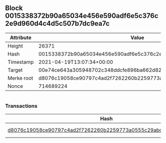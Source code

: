 ## Block 0015338372b90a65034e456e590adf6e5c376c2e9d960d4c4d5c507b7dc9ea7c

Attribute | Value
--- | ---
Height | 26371
Hash | 0015338372b90a65034e456e590adf6e5c376c2e9d960d4c4d5c507b7dc9ea7c
Timestamp | 2021-04-19T13:07:34+00:00
Target | 00e74ce643a305948702c348ddcfe896ba662d82c1a228faf4ad12250f07334e
Merke root | d8076c19058ce90797c4ad2f7262260b2259773a0555c29abd675328c4f87d6b
Nonce | 714689224

```

```

### Transactions

Hash | Amount
--- | ---
[d8076c19058ce90797c4ad2f7262260b2259773a0555c29abd675328c4f87d6b](d8076c19058ce90797c4ad2f7262260b2259773a0555c29abd675328c4f87d6b.md) | 10.00000000 SKEPTI 
